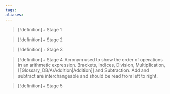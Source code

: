 ```yaml
---
tags:
aliases:
---
```


> [!definition]+ Stage 1
>

> [!definition]+ Stage 2
>

> [!definition]+ Stage 3
>

> [!definition]+ Stage 4
> Acronym used to show the order of operations in an arithmetic expression. Brackets, Indices, Division, Multiplication, [[Glossary_DB/A/Addition|Addition]] and Subtraction. Add and subtract are interchangeable and should be read from left to right.

> [!definition]+ Stage 5
>



